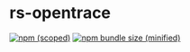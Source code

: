 # rs-opentrace

[![npm (scoped)](https://img.shields.io/npm/v/:scope/:package.svg?style=flat-square)](https://www.npmjs.com/package/@raunow/rs-opentrae)
[![npm bundle size (minified)](https://img.shields.io/bundlephobia/min/react.svg?style=flat-square)](https://www.npmjs.com/package/@raunow/rs-opentrace)
